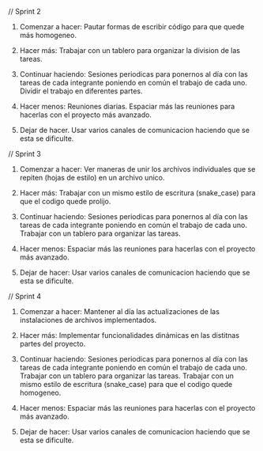 // Sprint 2

1. Comenzar a hacer:
Pautar formas de escribir código para que quede más homogeneo.

2. Hacer más:
Trabajar con un tablero para organizar la division de las tareas.

3. Continuar haciendo:
Sesiones periodicas para ponernos al día con las tareas de cada integrante poniendo en común el
trabajo de cada uno.
Dividir el trabajo en diferentes partes.

4. Hacer menos:
Reuniones diarias. Espaciar más las reuniones para hacerlas con el proyecto más avanzado.

5. Dejar de hacer.
Usar varios canales de comunicacion haciendo que se esta se dificulte.

// Sprint 3

1. Comenzar a hacer:
Ver maneras de unir los archivos individuales que se repiten (hojas de estilo) en un archivo unico.

2. Hacer más:
Trabajar con un mismo estilo de escritura (snake_case) para que el codigo quede prolijo.

3. Continuar haciendo:
Sesiones periodicas para ponernos al día con las tareas de cada integrante poniendo en común el
trabajo de cada uno.
Trabajar con un tablero para organizar las tareas.

4. Hacer menos:
Espaciar más las reuniones para hacerlas con el proyecto más avanzado.

5. Dejar de hacer:
Usar varios canales de comunicacion haciendo que se esta se dificulte.

// Sprint 4

1. Comenzar a hacer:
Mantener al día las actualizaciones de las instalaciones de archivos implementados.

2. Hacer más:
Implementar funcionalidades dinámicas en las distitnas partes del proyecto.

3. Continuar haciendo:
Sesiones periodicas para ponernos al día con las tareas de cada integrante poniendo en común el
trabajo de cada uno.
Trabajar con un tablero para organizar las tareas.
Trabajar con un mismo estilo de escritura (snake_case) para que el codigo quede homogeneo.

4. Hacer menos:
Espaciar más las reuniones para hacerlas con el proyecto más avanzado.

5. Dejar de hacer:
Usar varios canales de comunicacion haciendo que se esta se dificulte.




